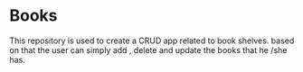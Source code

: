 # Books

This repository is used to create a CRUD app related to book shelves.
based on that the user can simply add , delete and update the books that he /she has.
